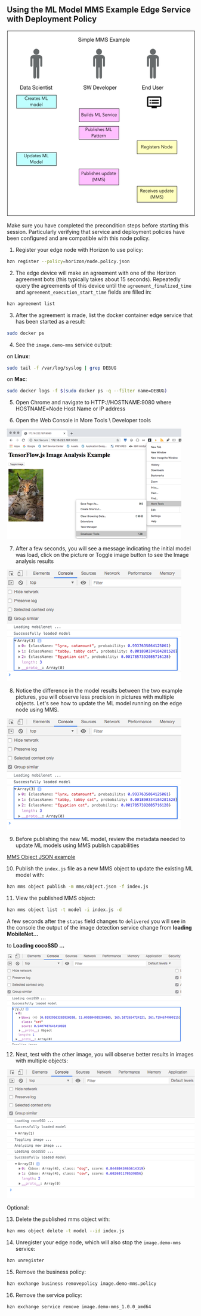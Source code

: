 ## <a id=using-image-mms-pattern></a> Using the ML Model MMS Example Edge Service with Deployment Policy

![MMS Example workflow](MMSExample.png)

Make sure you have completed the precondition steps before starting this session. Particularly verifying that service and deployment policies have been configured and are compatible with this node policy.

1. Register your edge node with Horizon to use policy:

```bash
hzn register --policy=horizon/node.policy.json
```

2. The edge device will make an agreement with one of the Horizon agreement bots (this typically takes about 15 seconds). Repeatedly query the agreements of this device until the `agreement_finalized_time` and `agreement_execution_start_time` fields are filled in:

```bash
hzn agreement list
```

3. After the agreement is made, list the docker container edge service that has been started as a result:

``` bash
sudo docker ps
```

4. See the `image.demo-mms` service output:

  on **Linux**:

  ```bash
  sudo tail -f /var/log/syslog | grep DEBUG
  ```

  on **Mac**:

  ```bash
  sudo docker logs -f $(sudo docker ps -q --filter name=DEBUG)
  ```
5. Open Chrome and navigate to HTTP://HOSTNAME:9080 where HOSTNAME=Node Host Name or IP address


6. Open the Web Console in More Tools \ Developer tools

![MMS Example page](demo.png)

7. After a few seconds, you will see a message indicating the initial model was load, click on the picture or Toggle image button to see the Image analysis results

![MMS Example console](console1.png)

8. Notice the difference in the model results between the two example pictures, you will observe less precision in pictures with multiple objects. Let's see how to update the ML model running on the edge node using MMS.

![MMS Example console](console1.png)


9. Before publishing the new ML model, review the metadata needed to update ML models using MMS publish capabilities

[MMS Object JSON example](/mms/object.json)

10. Publish the `index.js` file as a new MMS object to update the existing ML model with:
```bash
hzn mms object publish -m mms/object.json -f index.js
```

11. View the published MMS object:
```bash
hzn mms object list -t model -i index.js -d
```

A few seconds after the `status` field changes to `delivered` you will see in the console the output of the image detection service change from **loading MobileNet...**

to **Loading cocoSSD ...**

![MMS Example console after](console2.png)

12. Next, test with the other image, you will observe better results in images with multiple objects:

![MMS Example console after image toggle](console3.png)


Optional:

13. Delete the published mms object with:
```bash
hzn mms object delete -t model --id index.js
```

14. Unregister your edge node, which will also stop the `image.demo-mms` service:

```bash
hzn unregister
```

15. Remove the business policy:

```bash
hzn exchange business removepolicy image.demo-mms.policy
```

16. Remove the service policy:

```bash
hzn exchange service remove image.demo-mms_1.0.0_amd64
```

